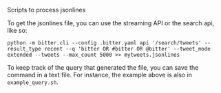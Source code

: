 Scripts to process jsonlines

To get the jsonlines file, you can use the streaming API or the search api, like so:

```
python -m bitter.cli --config .bitter.yaml api '/search/tweets' --result_type recent --q 'bitter OR #bitter OR @bitter' --tweet_mode extended --tweets --max_count 5000 >> mytweets.jsonlines
```

To keep track of the query that generated the file, you can save the command in a text file.
For instance, the example above is also in `example_query.sh`.
